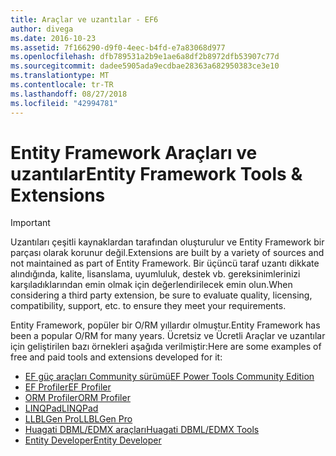 ```yaml
---
title: Araçlar ve uzantılar - EF6
author: divega
ms.date: 2016-10-23
ms.assetid: 7f166290-d9f0-4eec-b4fd-e7a83068d977
ms.openlocfilehash: dfb789531a2b9e1ae6a8df2b8972dfb53907c77d
ms.sourcegitcommit: dadee5905ada9ecdbae28363a682950383ce3e10
ms.translationtype: MT
ms.contentlocale: tr-TR
ms.lasthandoff: 08/27/2018
ms.locfileid: "42994781"
---
```

# <a name="entity-framework-tools--extensions"></a><span data-ttu-id="6ec29-102">Entity Framework Araçları ve uzantılar</span><span class="sxs-lookup"><span data-stu-id="6ec29-102">Entity Framework Tools & Extensions</span></span>
> [!IMPORTANT]  
> <span data-ttu-id="6ec29-103">Uzantıları çeşitli kaynaklardan tarafından oluşturulur ve Entity Framework bir parçası olarak korunur değil.</span><span class="sxs-lookup"><span data-stu-id="6ec29-103">Extensions are built by a variety of sources and not maintained as part of Entity Framework.</span></span> <span data-ttu-id="6ec29-104">Bir üçüncü taraf uzantı dikkate alındığında, kalite, lisanslama, uyumluluk, destek vb. gereksinimlerinizi karşıladıklarından emin olmak için değerlendirilecek emin olun.</span><span class="sxs-lookup"><span data-stu-id="6ec29-104">When considering a third party extension, be sure to evaluate quality, licensing, compatibility, support, etc. to ensure they meet your requirements.</span></span>

<span data-ttu-id="6ec29-105">Entity Framework, popüler bir O/RM yıllardır olmuştur.</span><span class="sxs-lookup"><span data-stu-id="6ec29-105">Entity Framework has been a popular O/RM for many years.</span></span> <span data-ttu-id="6ec29-106">Ücretsiz ve Ücretli Araçlar ve uzantılar için geliştirilen bazı örnekleri aşağıda verilmiştir:</span><span class="sxs-lookup"><span data-stu-id="6ec29-106">Here are some examples of free and paid tools and extensions developed for it:</span></span>    

- [<span data-ttu-id="6ec29-107">EF güç araçları Community sürümü</span><span class="sxs-lookup"><span data-stu-id="6ec29-107">EF Power Tools Community Edition</span></span>](https://marketplace.visualstudio.com/items?itemName=ErikEJ.EntityFramework6PowerToolsCommunityEdition)
- [<span data-ttu-id="6ec29-108">EF Profiler</span><span class="sxs-lookup"><span data-stu-id="6ec29-108">EF Profiler</span></span>](https://efprof.com)  
- [<span data-ttu-id="6ec29-109">ORM Profiler</span><span class="sxs-lookup"><span data-stu-id="6ec29-109">ORM Profiler</span></span>](https://www.ormprofiler.com)  
- [<span data-ttu-id="6ec29-110">LINQPad</span><span class="sxs-lookup"><span data-stu-id="6ec29-110">LINQPad</span></span>](https://www.linqpad.net)  
- [<span data-ttu-id="6ec29-111">LLBLGen Pro</span><span class="sxs-lookup"><span data-stu-id="6ec29-111">LLBLGen Pro</span></span>](https://www.llblgen.com)  
- [<span data-ttu-id="6ec29-112">Huagati DBML/EDMX araçları</span><span class="sxs-lookup"><span data-stu-id="6ec29-112">Huagati DBML/EDMX Tools</span></span>](https://www.huagati.com/dbmltools)  
- [<span data-ttu-id="6ec29-113">Entity Developer</span><span class="sxs-lookup"><span data-stu-id="6ec29-113">Entity Developer</span></span>](https://www.devart.com/entitydeveloper)  
